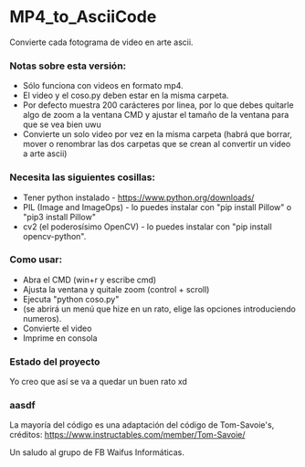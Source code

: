 # MP4_to_AsciiCode
Convierte cada fotograma de video en arte ascii.


### Notas sobre esta versión:

  + Sólo funciona con videos en formato mp4.
  + El video y el coso.py deben estar en la misma carpeta.
  + Por defecto muestra 200 carácteres por linea, por lo que debes quitarle algo de zoom a la ventana CMD y ajustar el tamaño de la ventana para que se vea bien uwu
  + Convierte un solo video por vez en la misma carpeta (habrá que borrar, mover o renombrar las dos carpetas que se crean al convertir un video a arte ascii)


### Necesita las siguientes cosillas:

  + Tener python instalado - https://www.python.org/downloads/
  + PIL (Image and ImageOps) - lo puedes instalar con "pip install Pillow" o "pip3 install Pillow"
  + cv2 (el poderosísimo OpenCV) - lo puedes instalar con "pip install opencv-python".


### Como usar:

  + Abra el CMD (win+r y escribe cmd)
  + Ajusta la ventana y quitale zoom (control + scroll)
  + Ejecuta "python coso.py"
  + (se abrirá un menú que hize en un rato, elige las opciones introduciendo numeros).
  + Convierte el video 
  + Imprime en consola

### Estado del proyecto

Yo creo que así se va a quedar un buen rato xd

### aasdf

La mayoría del código es una adaptación del código de Tom-Savoie's, créditos:
https://www.instructables.com/member/Tom-Savoie/

Un saludo al grupo de FB Waifus Informáticas. 

